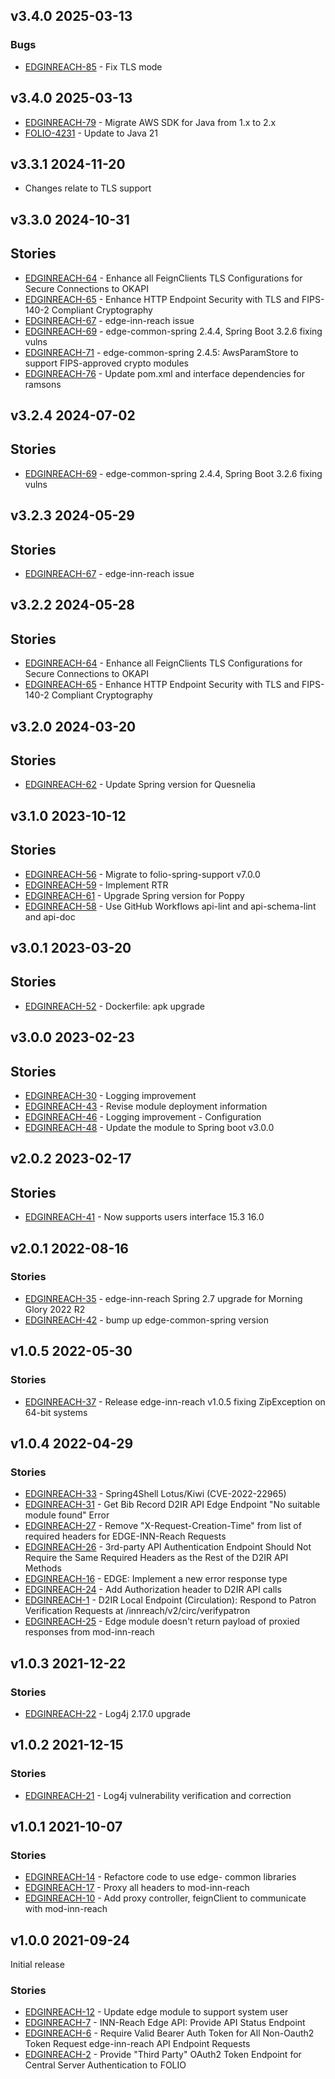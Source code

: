 ## v3.4.0 2025-03-13

### Bugs
* [EDGINREACH-85](https://folio-org.atlassian.net/browse/EDGINREACH-86) - Fix TLS mode

## v3.4.0 2025-03-13
* [EDGINREACH-79](https://folio-org.atlassian.net/browse/EDGINREACH-79) - Migrate AWS SDK for Java from 1.x to 2.x
* [FOLIO-4231](https://folio-org.atlassian.net/browse/FOLIO-423179) - Update to Java 21

## v3.3.1 2024-11-20

* Changes relate to TLS support

## v3.3.0 2024-10-31

## Stories
* [EDGINREACH-64](https://folio-org.atlassian.net/browse/EDGINREACH-64) - Enhance all FeignClients TLS Configurations for Secure Connections to OKAPI
* [EDGINREACH-65](https://issues.folio.org/browse/EDGINREACH-65) - Enhance HTTP Endpoint Security with TLS and FIPS-140-2 Compliant Cryptography
* [EDGINREACH-67](https://folio-org.atlassian.net/browse/EDGINREACH-67) - edge-inn-reach issue
* [EDGINREACH-69](https://folio-org.atlassian.net/browse/EDGINREACH-69) - edge-common-spring 2.4.4, Spring Boot 3.2.6 fixing vulns
* [EDGINREACH-71](https://folio-org.atlassian.net/browse/EDGINREACH-71) - edge-common-spring 2.4.5: AwsParamStore to support FIPS-approved crypto modules
* [EDGINREACH-76](https://folio-org.atlassian.net/browse/EDGINREACH-76) - Update pom.xml and interface dependencies for ramsons

## v3.2.4 2024-07-02

## Stories
* [EDGINREACH-69](https://issues.folio.org/browse/EDGINREACH-69) - edge-common-spring 2.4.4, Spring Boot 3.2.6 fixing vulns

## v3.2.3 2024-05-29

## Stories
* [EDGINREACH-67](https://issues.folio.org/browse/EDGINREACH-67) - edge-inn-reach issue

## v3.2.2 2024-05-28

## Stories
* [EDGINREACH-64](https://issues.folio.org/browse/EDGINREACH-64) - Enhance all FeignClients TLS Configurations for Secure Connections to OKAPI
* [EDGINREACH-65](https://issues.folio.org/browse/EDGINREACH-65) - Enhance HTTP Endpoint Security with TLS and FIPS-140-2 Compliant Cryptography


## v3.2.0 2024-03-20

## Stories
* [EDGINREACH-62](https://issues.folio.org/browse/EDGINREACH-62) - Update Spring version for Quesnelia


## v3.1.0 2023-10-12

## Stories
* [EDGINREACH-56](https://issues.folio.org/browse/EDGINREACH-56) - Migrate to folio-spring-support v7.0.0
* [EDGINREACH-59](https://issues.folio.org/browse/EDGINREACH-59) - Implement RTR
* [EDGINREACH-61](https://issues.folio.org/browse/EDGINREACH-61) - Upgrade Spring version for Poppy
* [EDGINREACH-58](https://issues.folio.org/browse/EDGINREACH-58) - Use GitHub Workflows api-lint and api-schema-lint and api-doc


## v3.0.1 2023-03-20

## Stories
* [EDGINREACH-52](https://issues.folio.org/browse/EDGINREACH-52) - Dockerfile: apk upgrade

## v3.0.0 2023-02-23

## Stories
* [EDGINREACH-30](https://issues.folio.org/browse/EDGINREACH-30) - Logging improvement
* [EDGINREACH-43](https://issues.folio.org/browse/EDGINREACH-43) - Revise module deployment information
* [EDGINREACH-46](https://issues.folio.org/browse/EDGINREACH-46) - Logging improvement - Configuration
* [EDGINREACH-48](https://issues.folio.org/browse/EDGINREACH-48) - Update the module to Spring boot v3.0.0

## v2.0.2 2023-02-17

## Stories
* [EDGINREACH-41](https://issues.folio.org/browse/EDGINREACH-41) - Now supports users interface 15.3 16.0

## v2.0.1 2022-08-16

### Stories
* [EDGINREACH-35](https://issues.folio.org/browse/EDGINREACH-35) - edge-inn-reach Spring 2.7 upgrade for Morning Glory 2022 R2
* [EDGINREACH-42](https://issues.folio.org/browse/EDGINREACH-42) - bump up edge-common-spring version


## v1.0.5 2022-05-30

### Stories
* [EDGINREACH-37](https://issues.folio.org/browse/EDGINREACH-37) - Release edge-inn-reach v1.0.5 fixing ZipException on 64-bit systems

## v1.0.4 2022-04-29

### Stories
* [EDGINREACH-33](https://issues.folio.org/browse/EDGINREACH-33) - Spring4Shell Lotus/Kiwi (CVE-2022-22965)
* [EDGINREACH-31](https://issues.folio.org/browse/EDGINREACH-31) - Get Bib Record D2IR API Edge Endpoint "No suitable module found" Error
* [EDGINREACH-27](https://issues.folio.org/browse/EDGINREACH-27) - Remove "X-Request-Creation-Time" from list of required headers for EDGE-INN-Reach Requests
* [EDGINREACH-26](https://issues.folio.org/browse/EDGINREACH-26) - 3rd-party API Authentication Endpoint Should Not Require the Same Required Headers as the Rest of the D2IR API Methods
* [EDGINREACH-16](https://issues.folio.org/browse/EDGINREACH-16) - EDGE: Implement a new error response type
* [EDGINREACH-24](https://issues.folio.org/browse/EDGINREACH-24) - Add Authorization header to D2IR API calls
* [EDGINREACH-1](https://issues.folio.org/browse/EDGINREACH-1) - D2IR Local Endpoint (Circulation): Respond to Patron Verification Requests at /innreach/v2/circ/verifypatron
* [EDGINREACH-25](https://issues.folio.org/browse/EDGINREACH-25) - Edge module doesn't return payload of proxied responses from mod-inn-reach 

## v1.0.3 2021-12-22

### Stories
* [EDGINREACH-22](https://issues.folio.org/browse/EDGINREACH-22) - Log4j 2.17.0 upgrade

## v1.0.2 2021-12-15

### Stories
* [EDGINREACH-21](https://issues.folio.org/browse/EDGINREACH-21) - Log4j vulnerability verification and correction

## v1.0.1 2021-10-07

### Stories
* [EDGINREACH-14](https://issues.folio.org/browse/EDGINREACH-14) - Refactore code to use edge- common libraries
* [EDGINREACH-17](https://issues.folio.org/browse/EDGINREACH-17) - Proxy all headers to mod-inn-reach
* [EDGINREACH-10](https://issues.folio.org/browse/EDGINREACH-10) - Add proxy controller, feignClient to communicate with mod-inn-reach

## v1.0.0 2021-09-24

Initial release

### Stories
* [EDGINREACH-12](https://issues.folio.org/browse/EDGINREACH-12) - Update edge module to support system user
* [EDGINREACH-7](https://issues.folio.org/browse/EDGINREACH-7) - INN-Reach Edge API: Provide API Status Endpoint
* [EDGINREACH-6](https://issues.folio.org/browse/EDGINREACH-6) - Require Valid Bearer Auth Token for All Non-Oauth2 Token Request edge-inn-reach API Endpoint Requests
* [EDGINREACH-2](https://issues.folio.org/browse/EDGINREACH-2) - Provide "Third Party" OAuth2 Token Endpoint for Central Server Authentication to FOLIO
 
